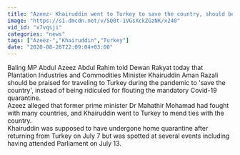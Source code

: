 ```yaml
---
title: "Azeez- Khairuddin went to Turkey to save the country, should be praised"
image: "https://s1.dmcdn.net/v/SQ0t-1VGsXckZGzNK/x240"
vid_id: "x7vqsji"
categories: "news"
tags: ["Azeez-","Khairuddin","Turkey"]
date: "2020-08-26T22:09:04+03:00"
---
```

Baling MP Abdul Azeez Abdul Rahim told Dewan Rakyat today that Plantation Industries and Commodities Minister Khairuddin Aman Razali should be praised for traveling to Turkey during the pandemic to 'save the country', instead of being ridiculed for flouting the mandatory Covid-19 quarantine.  <br>Azeez alleged that former prime minister Dr Mahathir Mohamad had fought with many countries, and  Khairuddin went to Turkey to mend ties with the country.  <br>Khairuddin was supposed to have undergone home quarantine after returning from Turkey on July 7 but was spotted at several events including having attended Parliament on July 13.
